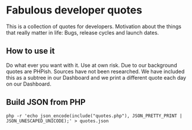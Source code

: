 # Fabulous developer quotes

This is a collection of quotes for developers. Motivation about the things that really matter in life: Bugs, release cycles and launch dates. 

## How to use it

Do what ever you want with it. Use at own risk. Due to our background quotes are PHPish. Sources have not been researched. We have included this as a subtree in our Dashboard and we print a different quote each day on our Dashboard.

## Build JSON from PHP

`php -r 'echo json_encode(include("quotes.php"), JSON_PRETTY_PRINT | JSON_UNESCAPED_UNICODE);' > quotes.json`
